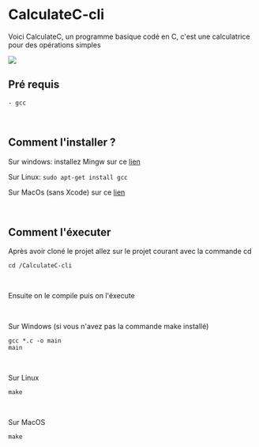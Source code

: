 # CalculateC-cli
Voici CalculateC, un programme basique codé en C, c'est une calculatrice pour des opérations simples

<img src="https://image.noelshack.com/fichiers/2018/31/6/1533418669-iiiiiooopp.png">

<br />

## Pré requis
    - gcc 
    
 <br />
  

## Comment l'installer ? 
Sur windows: installez Mingw sur ce <a href="http://www.mingw.org/">lien</a>

Sur Linux: ```sudo apt-get install gcc```

Sur MacOs (sans Xcode) sur ce <a href="https://korben.info/comment-installer-gcc-sous-osx-sans-installer-xcode.html">lien</a>

<br />

## Comment l'éxecuter
Après avoir cloné le projet allez sur le projet courant avec la commande cd
```
cd /CalculateC-cli
```
<br/>

Ensuite on le compile puis on l'éxecute

<br />

Sur Windows (si vous n'avez pas la commande make installé)
```
gcc *.c -o main
main
```
<br />

Sur Linux
```
make
```

<br />

Sur MacOS
```
make
```
